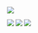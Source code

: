 [![](https://skillicons.dev/icons?i=html,css,lua,python,php,tailwind,mysql,figma)](https://skillicons.dev)

[![](https://img.shields.io/badge/IDE-Visual%20Studio%20Code-0077BB?style=flat-rounded&logo=visual-studio-code)](https://code.visualstudio.com/)
[![](https://img.shields.io/badge/OS-Windows-blue?style=flat-rounded&logo=windows)](https://www.microsoft.com/fr-fr/windows?r=1)
[![](https://img.shields.io/badge/OS-macOS-darkgray?style=flat-rounded&logo=apple)](https://www.apple.com/)
